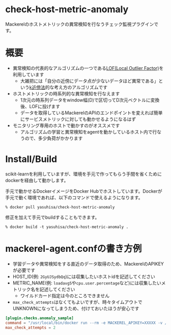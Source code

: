 # check-host-metric-anomaly
Mackerelのホストメトリックの異常検知を行なうチェック監視プラグインです。

# 概要
- 異常検知の代表的なアルゴリズムの一つである[LOF(Local Outlier Factor)](https://en.wikipedia.org/wiki/Local_outlier_factor)を利用しています
  - 大雑把には「自分の近傍にデータ点が少ないデータほど異常である」という[k近傍法](https://en.wikipedia.org/wiki/K-nearest_neighbors_algorithm)的な考え方のアルゴリズムです
- ホストメトリックの時系列的な異常検知を行なえます
  - 1次元の時系列データをwindow幅(D)で区切ってD次元ベクトルに変換後、LOFに投げます
  - データを取得しているMackerelのAPIのエンドポイントを変えれば簡単にサービスメトリックに対しても動かせるようになるはず
- モニタリング専用のホストで動かすのがオススメです
  - アルゴリズムの学習と異常検知をagentを動かしているホスト内で行なうので、多少負荷がかかります

# Install/Build
scikit-learnを利用していますが、環境を手元で作ってもらう手間を省くためにdockerを経由して動かします。

手元で動かせるDockerイメージをDocker Hubでホストしています。Dockerが手元で動く環境であれば、以下のコマンドで使えるようになります。

```
% docker pull yasuhisa/check-host-metric-anomaly
```

修正を加えて手元でbuildすることもできます。

```
% docker build -t yasuhisa/check-host-metric-anomaly .
```

# mackerel-agent.confの書き方例
- 学習データや異常検知をする直近のデータ取得のため、MackerelのAPIKEYが必要です
- HOST_ID(例: `2GyUJSydbQq`)には収集したいホストidを記述してください
- METRIC_NAME(例: `loadavg5`や`cpu.user.percentage`など)には収集したいメトリック名を記述してください
  - ワイルドカード指定は今のところできません
- `max_check_attempts`はなくてもよいですが、時々タイムアウトでUNKNOWNになってしまうため、付けておいたほうが安心です

```conf
[plugin.checks.anomaly_sample]
command = "/usr/local/bin/docker run --rm -e MACKEREL_APIKEY=XXXXX -v /tmp:/tmp yasuhisa/check-host-metric-anomaly /app/run.sh --host-id HOST_ID --metric-name METRIC_NAME"
max_check_attempts = 2
```
